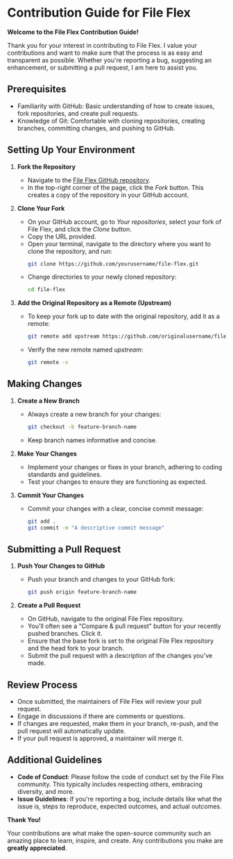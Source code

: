 # Contribution Guide for File Flex

**Welcome to the File Flex Contribution Guide!**

Thank you for your interest in contributing to File Flex. I value your contributions and want to make sure that the process is as easy and transparent as possible. Whether you're reporting a bug, suggesting an enhancement, or submitting a pull request, I am here to assist you.

## Prerequisites

- Familiarity with GitHub: Basic understanding of how to create issues, fork repositories, and create pull requests.
- Knowledge of Git: Comfortable with cloning repositories, creating branches, committing changes, and pushing to GitHub.

## Setting Up Your Environment

1. **Fork the Repository**
   - Navigate to the [File Flex GitHub repository](https://github.com/yourusername/file-flex).
   - In the top-right corner of the page, click the _Fork_ button. This creates a copy of the repository in your GitHub account.

2. **Clone Your Fork**
   - On your GitHub account, go to _Your repositories_, select your fork of File Flex, and click the _Clone_ button.
   - Copy the URL provided.
   - Open your terminal, navigate to the directory where you want to clone the repository, and run:
     ```bash
     git clone https://github.com/yourusername/file-flex.git
     ```
   - Change directories to your newly cloned repository:
     ```bash
     cd file-flex
     ```

3. **Add the Original Repository as a Remote (Upstream)**
   - To keep your fork up to date with the original repository, add it as a remote:
     ```bash
     git remote add upstream https://github.com/originalusername/file-flex.git
     ```
   - Verify the new remote named _upstream_:
     ```bash
     git remote -v
     ```

## Making Changes

1. **Create a New Branch**
   - Always create a new branch for your changes:
     ```bash
     git checkout -b feature-branch-name
     ```
   - Keep branch names informative and concise.

2. **Make Your Changes**
   - Implement your changes or fixes in your branch, adhering to coding standards and guidelines.
   - Test your changes to ensure they are functioning as expected.

3. **Commit Your Changes**
   - Commit your changes with a clear, concise commit message:
     ```bash
     git add .
     git commit -m "A descriptive commit message"
     ```

## Submitting a Pull Request

1. **Push Your Changes to GitHub**
   - Push your branch and changes to your GitHub fork:
     ```bash
     git push origin feature-branch-name
     ```

2. **Create a Pull Request**
   - On GitHub, navigate to the original File Flex repository.
   - You'll often see a "Compare & pull request" button for your recently pushed branches. Click it.
   - Ensure that the base fork is set to the original File Flex repository and the head fork to your branch.
   - Submit the pull request with a description of the changes you've made.

## Review Process

- Once submitted, the maintainers of File Flex will review your pull request.
- Engage in discussions if there are comments or questions.
- If changes are requested, make them in your branch, re-push, and the pull request will automatically update.
- If your pull request is approved, a maintainer will merge it.

## Additional Guidelines

- **Code of Conduct**: Please follow the code of conduct set by the File Flex community. This typically includes respecting others, embracing diversity, and more.
- **Issue Guidelines**: If you're reporting a bug, include details like what the issue is, steps to reproduce, expected outcomes, and actual outcomes.

**Thank You!**

Your contributions are what make the open-source community such an amazing place to learn, inspire, and create. Any contributions you make are **greatly appreciated**.
